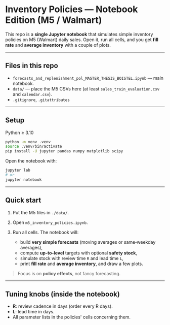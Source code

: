 # Inventory Policies — Notebook Edition (M5 / Walmart)

This repo is a **single Jupyter notebook** that simulates simple inventory policies on M5 (Walmart) daily sales. Open it, run all cells, and you get **fill rate** and **average inventory** with a couple of plots.

---

## Files in this repo

* `forecasts_and_replenishment_pol_MASTER_THESIS_BOISTEL.ipynb` — main notebook.
* `data/` — place the M5 CSVs here (at least `sales_train_evaluation.csv` and `calendar.csv`).
* `.gitignore`, `.gitattributes`

---

## Setup

Python ≥ 3.10

```bash
python -m venv .venv
source .venv/bin/activate
pip install -U jupyter pandas numpy matplotlib scipy
```

Open the notebook with:

```bash
jupyter lab
# or
jupyter notebook
```

---

## Quick start

1. Put the M5 files in `./data/`.
2. Open `m5_inventory_policies.ipynb`.
3. Run all cells. The notebook will:

   * build **very simple forecasts** (moving averages or same‑weekday averages),
   * compute **up‑to‑level** targets with optional **safety stock**,
   * simulate stock with review time `R` and lead time `L`,
   * print **fill rate** and **average inventory**, and draw a few plots.

> Focus is on **policy effects**, not fancy forecasting.

---

## Tuning knobs (inside the notebook)

* **R**: review cadence in days (order every R days).
* **L**: lead time in days.
* All parameter lists in the policies' cells concerning them.
